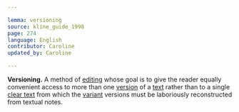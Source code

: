 ```yaml
---

lemma: versioning
source: kline_guide_1998
page: 274
language: English
contributor: Caroline
updated_by: Caroline

---
```


**Versioning.** A method of [editing](editingScholarly.html) whose goal is to give the reader equally convenient access to more than one [version](version.html) of a [text](text.html) rather than to a single [clear text](textClear.html) from which the [variant](variant.html) versions must be laboriously reconstructed from textual notes.
